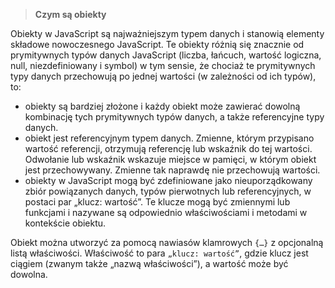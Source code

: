 > **Czym są obiekty**

Obiekty w JavaScript są najważniejszym typem danych i stanowią elementy składowe
nowoczesnego JavaScript. Te obiekty różnią się znacznie od prymitywnych typów
danych JavaScript (liczba, łańcuch, wartość logiczna, null, niezdefiniowany i
symbol) w tym sensie, że chociaż te prymitywnych typy danych przechowują po
jednej wartości (w zależności od ich typów), to:

- obiekty są bardziej złożone i każdy obiekt może zawierać dowolną kombinację 
tych prymitywnych typów danych, a także referencyjne typy danych.
- obiekt jest referencyjnym typem danych. Zmienne, którym przypisano wartość 
referencji, otrzymują referencję lub wskaźnik do tej wartości. Odwołanie lub 
wskaźnik wskazuje miejsce w pamięci, w którym obiekt jest przechowywany. 
Zmienne tak naprawdę nie przechowują wartości.
- obiekty w JavaScript mogą być zdefiniowane jako nieuporządkowany zbiór 
powiązanych danych, typów pierwotnych lub referencyjnych, w postaci par „klucz: 
wartość”. Te klucze mogą być zmiennymi lub funkcjami i nazywane są odpowiednio 
właściwościami i metodami w kontekście obiektu. 

Obiekt można utworzyć za pomocą nawiasów klamrowych `{…}` z opcjonalną listą
właściwości. Właściwość to para `„klucz: wartość”`, gdzie klucz jest ciągiem
(zwanym także „nazwą właściwości”), a wartość może być dowolna.
